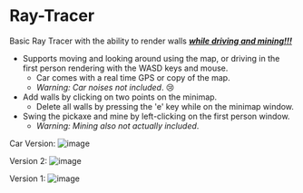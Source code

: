 # Ray-Tracer
Basic Ray Tracer with the ability to render walls <ins>***while driving and mining!!!***</ins>
- Supports moving and looking around using the map, or driving in the first person rendering with the WASD keys and mouse.
  - Car comes with a real time GPS or copy of the map.
  - *Warning: Car noises not included*. 😢
- Add walls by clicking on two points on the minimap.
  - Delete all walls by pressing the 'e' key while on the minimap window.
- Swing the pickaxe and mine by left-clicking on the first person window. 
  - *Warning: Mining also not actually included*.

Car Version:
![image](https://user-images.githubusercontent.com/3473945/57672658-f8e20280-75e6-11e9-9597-e59db71c3a37.png)

Version 2:
![image](https://user-images.githubusercontent.com/3473945/57664304-a7754b80-75c5-11e9-8ab2-41eac9333c10.png)

Version 1:
![image](https://user-images.githubusercontent.com/3473945/57590236-711dca80-74f8-11e9-9674-94376a37f897.png)
